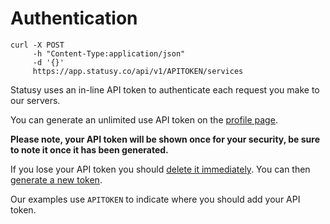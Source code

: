 # Authentication

```
curl -X POST
     -h "Content-Type:application/json"
     -d '{}'
     https://app.statusy.co/api/v1/APITOKEN/services
```

Statusy uses an in-line API token to authenticate each request you make to our
servers.

You can generate an unlimited use API token on the [profile page](https://app.statusy.co/dashboard/profile).

**Please note, your API token will be shown once for your security, be sure to note it
once it has been generated.**

If you lose your API token you should [delete it immediately](https://app.statusy.co/dashboard/profile/deactivate_api_token).
You can then [generate a new token](https://app.statusy.co/dashboardprofile/generate_api_token).

<aside class="notice">
Our examples use <code>APITOKEN</code> to indicate where you should add your API token.
</aside>
